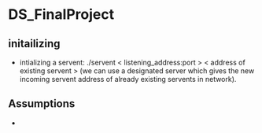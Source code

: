 # DS_FinalProject

## initailizing
- intializing a servent: ./servent < listening_address:port > < address of existing servent > (we can use a designated server which gives the new incoming servent address of already existing servents in network).

## Assumptions
- 